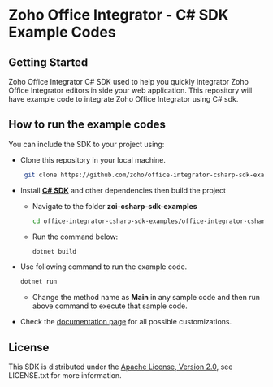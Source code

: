 # Zoho Office Integrator - C# SDK Example Codes


## Getting Started

Zoho Office Integrator C# SDK used to help you quickly integrator Zoho Office Integrator editors in side your web application. This repository will have example code to integrate Zoho Office Integrator using C# sdk.

## How to run the example codes

You can include the SDK to your project using:

- Clone this repository in your local machine.
   ```sh
    git clone https://github.com/zoho/office-integrator-csharp-sdk-examples.git
    ```

- Install [**C# SDK**](https://www.nuget.org/packages/Zoho.OfficeIntegrator.SDK) and other dependencies then build the project
    - Navigate to the folder **zoi-csharp-sdk-examples**
        ```sh
        cd office-integrator-csharp-sdk-examples/office-integrator-csharp-sdk-examples
        ```

    - Run the command below:
      ```sh
      dotnet build
      ```

- Use following command to run the example code.
    ```sh
    dotnet run
    ```
    - Change the method name as **Main** in any sample code and then run above command to execute that sample code.  

 
- Check the [documentation page](https://www.zoho.com/officeplatform/integrator/api/v1/) for all possible customizations.

## License

This SDK is distributed under the [Apache License, Version 2.0](http://www.apache.org/licenses/LICENSE-2.0), see LICENSE.txt for more information.
